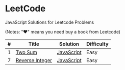 # LeetCode 
JavaScript Solutions for Leetcode Problems

(Notes: "&hearts;" means you need buy a book from Leetcode)

| # | Title | Solution | Difficulty |
|---| ----- | -------- | ---------- |
|1|[Two Sum](https://leetcode.com/problems/two-sum/)| [JavaScript](./algorithms/two-sum.js)|Easy|
|7|[Reverse Integer](https://leetcode.com/problems/reverse-integer/)| [JavaScript](./algorithms/reverse-integer.js)|Easy|